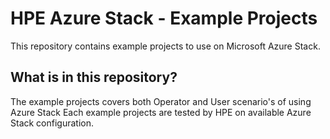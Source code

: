 # HPE Azure Stack - Example Projects
This repository contains example projects to use on Microsoft Azure Stack. 

## What is in this repository?
The example projects covers both Operator and User scenario's of using Azure Stack
Each example projects are tested by HPE on available Azure Stack configuration.

